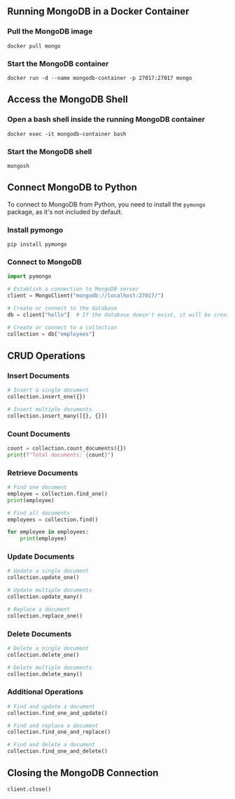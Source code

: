 ## Running MongoDB in a Docker Container

### Pull the MongoDB image

```shell
docker pull mongo
```
### Start the MongoDB container

```shell
docker run -d --name mongodb-container -p 27017:27017 mongo
```

## Access the MongoDB Shell

### Open a bash shell inside the running MongoDB container

```shell
docker exec -it mongodb-container bash
```

### Start the MongoDB shell

```shell
mongosh
```

## Connect MongoDB to Python

To connect to MongoDB from Python, you need to install the `pymongo` package, as it's not included by default.

### Install pymongo

```shell
pip install pymongo
```

### Connect to MongoDB

```py
import pymongo

# Establish a connection to MongoDB server
client = MongoClient("mongodb://localhost:27017/")

# Create or connect to the database
db = client["hello"]  # If the database doesn't exist, it will be created automatically

# Create or connect to a collection 
collection = db["employees"]
```

## CRUD Operations

### Insert Documents

```py
# Insert a single document
collection.insert_one({})

# Insert multiple documents
collection.insert_many([{}, {}])
```

### Count Documents

```py
count = collection.count_documents({})
print(f"Total documents: {count}")
```

### Retrieve Documents

```py
# Find one document
employee = collection.find_one()
print(employee)

# Find all documents
employees = collection.find()

for employee in employees:
    print(employee)
```

### Update Documents

```py
# Update a single document
collection.update_one()

# Update multiple documents
collection.update_many()

# Replace a document
collection.replace_one()
```

### Delete Documents

```py
# Delete a single document
collection.delete_one()

# Delete multiple documents
collection.delete_many()
```

### Additional Operations

```py
# Find and update a document
collection.find_one_and_update()

# Find and replace a document
collection.find_one_and_replace()

# Find and delete a document
collection.find_one_and_delete()
```

## Closing the MongoDB Connection

```py
client.close()
```











